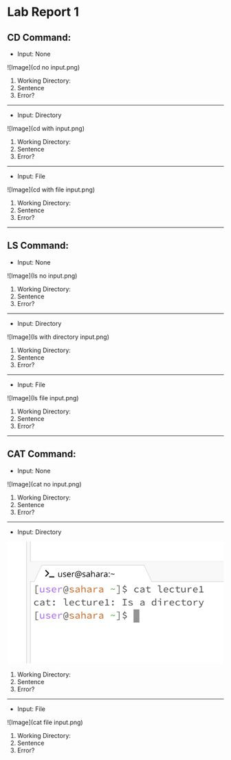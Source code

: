 # Lab Report 1

**CD Command:**
---
- Input: None
  
![Image](cd no input.png)

1. Working Directory:
2. Sentence
3. Error?
   
---
- Input: Directory
  
![Image](cd with input.png)

1. Working Directory:
2. Sentence
3. Error?
   
---
- Input: File
  
![Image](cd with file input.png)

1. Working Directory:
2. Sentence
3. Error?
   
---
**LS Command:**
---
- Input: None
  
![Image](ls no input.png)

1. Working Directory:
2. Sentence
3. Error?
   
---
- Input: Directory
  
![Image](ls with directory input.png)

1. Working Directory:
2. Sentence
3. Error?
   
---
- Input: File
  
![Image](ls file input.png)

1. Working Directory:
2. Sentence
3. Error?
   
---
**CAT Command:**
---
- Input: None
  
![Image](cat no input.png)

1. Working Directory:
2. Sentence
3. Error?
   
---
- Input: Directory
  
![Image](cat_directory.png)

1. Working Directory:
2. Sentence
3. Error?
   
---
- Input: File
  
![Image](cat file input.png)

1. Working Directory:
2. Sentence
3. Error?
